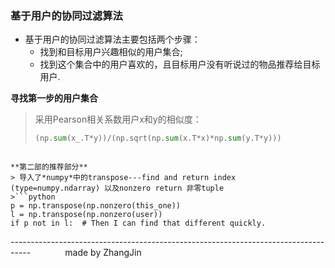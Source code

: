 ### 基于用户的协同过滤算法
- 基于用户的协同过滤算法主要包括两个步骤：
   - 找到和目标用户兴趣相似的用户集合;
   - 找到这个集合中的用户喜欢的，且目标用户没有听说过的物品推荐给目标用户.

**寻找第一步的用户集合**
> 采用Pearson相关系数用户x和y的相似度：
> ```python
>(np.sum(x_.T*y))/(np.sqrt(np.sum(x.T*x)*np.sum(y.T*y)))
```

**第二部的推荐部分**
> 导入了*numpy*中的transpose---find and return index (type=numpy.ndarray) 以及nonzero return 非零tuple
>```python
p = np.transpose(np.nonzero(this_one))
l = np.transpose(np.nonzero(user))
if p not in l:  # Then I can find that different quickly.
```

-----------------------------------------------------------------------------------  &nbsp;&nbsp;&nbsp;&nbsp;&nbsp;&nbsp;&nbsp;&nbsp;&nbsp;&nbsp;&nbsp;&nbsp;&nbsp;made by ZhangJin 
